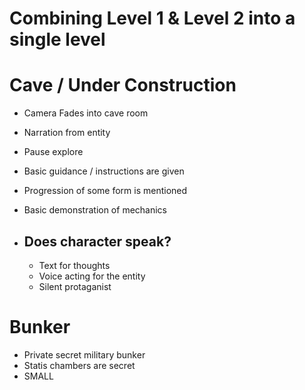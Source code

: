 # Combining Level 1 & Level 2 into a single level

# Cave / Under Construction
- Camera Fades into cave room
- Narration from entity
- Pause explore
- Basic guidance / instructions are given
- Progression of some form is mentioned
- Basic demonstration of mechanics

- ## Does character speak? 
    - Text for thoughts
    - Voice acting for the entity
    - Silent protaganist

# Bunker
- Private secret military bunker
- Statis chambers are secret
- SMALL
